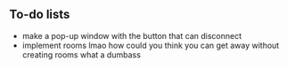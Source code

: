## To-do lists

- make a pop-up window with the button that can disconnect
- implement rooms lmao how could you think you can get away without creating rooms what a dumbass
